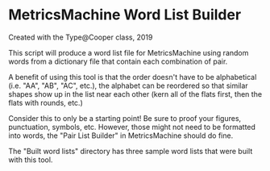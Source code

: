 # MetricsMachine Word List Builder
Created with the Type@Cooper class, 2019

This script will produce a word list file for MetricsMachine using random words from a dictionary file that contain each combination of pair.

A benefit of using this tool is that the order doesn't have to be alphabetical (i.e. "AA", "AB", "AC", etc.), the alphabet can be reordered so that similar shapes show up in the list near each other (kern all of the flats first, then the flats with rounds, etc.)

Consider this to only be a starting point! Be sure to proof your figures, punctuation, symbols, etc. However, those might not need to be formatted into words, the "Pair List Builder" in MetricsMachine should do fine.

The "Built word lists" directory has three sample word lists that were built with this tool.